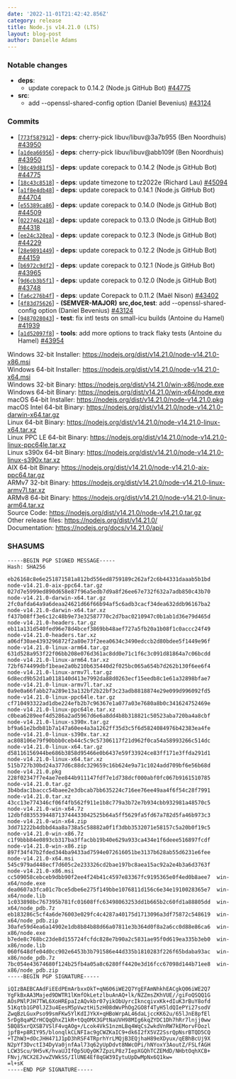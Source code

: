 ```yaml
---
date: '2022-11-01T21:42:42.856Z'
category: release
title: Node.js v14.21.0 (LTS)
layout: blog-post
author: Danielle Adams
---
```


### Notable changes

- **deps**:
  - update corepack to 0.14.2 (Node.js GitHub Bot) [#44775](https://github.com/nodejs/node/pull/44775)
- **src**:
  - add --openssl-shared-config option (Daniel Bevenius) [#43124](https://github.com/nodejs/node/pull/43124)

### Commits

- \[[`773f587912`](https://github.com/nodejs/node/commit/773f587912)] - **deps**: cherry-pick libuv/libuv\@3a7b955 (Ben Noordhuis) [#43950](https://github.com/nodejs/node/pull/43950)
- \[[`a1dea66956`](https://github.com/nodejs/node/commit/a1dea66956)] - **deps**: cherry-pick libuv/libuv\@abb109f (Ben Noordhuis) [#43950](https://github.com/nodejs/node/pull/43950)
- \[[`98c49d81f5`](https://github.com/nodejs/node/commit/98c49d81f5)] - **deps**: update corepack to 0.14.2 (Node.js GitHub Bot) [#44775](https://github.com/nodejs/node/pull/44775)
- \[[`18c43c8518`](https://github.com/nodejs/node/commit/18c43c8518)] - **deps**: update timezone to tz2022e (Richard Lau) [#45094](https://github.com/nodejs/node/pull/45094)
- \[[`a1f8e4db48`](https://github.com/nodejs/node/commit/a1f8e4db48)] - **deps**: update corepack to 0.14.1 (Node.js GitHub Bot) [#44704](https://github.com/nodejs/node/pull/44704)
- \[[`e55389ca86`](https://github.com/nodejs/node/commit/e55389ca86)] - **deps**: update corepack to 0.14.0 (Node.js GitHub Bot) [#44509](https://github.com/nodejs/node/pull/44509)
- \[[`0227462418`](https://github.com/nodejs/node/commit/0227462418)] - **deps**: update corepack to 0.13.0 (Node.js GitHub Bot) [#44318](https://github.com/nodejs/node/pull/44318)
- \[[`ee24c320ea`](https://github.com/nodejs/node/commit/ee24c320ea)] - **deps**: update corepack to 0.12.3 (Node.js GitHub Bot) [#44229](https://github.com/nodejs/node/pull/44229)
- \[[`28e9891449`](https://github.com/nodejs/node/commit/28e9891449)] - **deps**: update corepack to 0.12.2 (Node.js GitHub Bot) [#44159](https://github.com/nodejs/node/pull/44159)
- \[[`b6972c9df2`](https://github.com/nodejs/node/commit/b6972c9df2)] - **deps**: update corepack to 0.12.1 (Node.js GitHub Bot) [#43965](https://github.com/nodejs/node/pull/43965)
- \[[`9d6cb3b5f1`](https://github.com/nodejs/node/commit/9d6cb3b5f1)] - **deps**: update corepack to 0.12.0 (Node.js GitHub Bot) [#43748](https://github.com/nodejs/node/pull/43748)
- \[[`fa6c276b4f`](https://github.com/nodejs/node/commit/fa6c276b4f)] - **deps**: update Corepack to 0.11.2 (Maël Nison) [#43402](https://github.com/nodejs/node/pull/43402)
- \[[`4f83d75626`](https://github.com/nodejs/node/commit/4f83d75626)] - **(SEMVER-MAJOR)** **src,doc,test**: add --openssl-shared-config option (Daniel Bevenius) [#43124](https://github.com/nodejs/node/pull/43124)
- \[[`9487028043`](https://github.com/nodejs/node/commit/9487028043)] - **test**: fix intl tests on small-icu builds (Antoine du Hamel) [#41939](https://github.com/nodejs/node/pull/41939)
- \[[`a1d52097f8`](https://github.com/nodejs/node/commit/a1d52097f8)] - **tools**: add more options to track flaky tests (Antoine du Hamel) [#43954](https://github.com/nodejs/node/pull/43954)

Windows 32-bit Installer: https://nodejs.org/dist/v14.21.0/node-v14.21.0-x86.msi \
Windows 64-bit Installer: https://nodejs.org/dist/v14.21.0/node-v14.21.0-x64.msi \
Windows 32-bit Binary: https://nodejs.org/dist/v14.21.0/win-x86/node.exe \
Windows 64-bit Binary: https://nodejs.org/dist/v14.21.0/win-x64/node.exe \
macOS 64-bit Installer: https://nodejs.org/dist/v14.21.0/node-v14.21.0.pkg \
macOS Intel 64-bit Binary: https://nodejs.org/dist/v14.21.0/node-v14.21.0-darwin-x64.tar.gz \
Linux 64-bit Binary: https://nodejs.org/dist/v14.21.0/node-v14.21.0-linux-x64.tar.xz \
Linux PPC LE 64-bit Binary: https://nodejs.org/dist/v14.21.0/node-v14.21.0-linux-ppc64le.tar.xz \
Linux s390x 64-bit Binary: https://nodejs.org/dist/v14.21.0/node-v14.21.0-linux-s390x.tar.xz \
AIX 64-bit Binary: https://nodejs.org/dist/v14.21.0/node-v14.21.0-aix-ppc64.tar.gz \
ARMv7 32-bit Binary: https://nodejs.org/dist/v14.21.0/node-v14.21.0-linux-armv7l.tar.xz \
ARMv8 64-bit Binary: https://nodejs.org/dist/v14.21.0/node-v14.21.0-linux-arm64.tar.xz \
Source Code: https://nodejs.org/dist/v14.21.0/node-v14.21.0.tar.gz \
Other release files: https://nodejs.org/dist/v14.21.0/ \
Documentation: https://nodejs.org/docs/v14.21.0/api/

### SHASUMS

```
-----BEGIN PGP SIGNED MESSAGE-----
Hash: SHA256

eb26168c8e6e251871581a812bd556ed8759189c262af2c6b44331daaab5b1bd  node-v14.21.0-aix-ppc64.tar.gz
027d7e5999ed890d658e87f96a5edb7d9a8f26ee67e732f632a7adb850c43b70  node-v14.21.0-darwin-x64.tar.gz
2fc0afda64a9a6deaa24621d66f66b94af5c6adb3cacf34dea632ddb96167ba2  node-v14.21.0-darwin-x64.tar.xz
f437b08ff3e6c12c48b9e73e32587770c2d7bac0210947c0b1ab1d36e79d465d  node-v14.21.0-headers.tar.gz
eb11a131d540fed96e78d4bcef3869bb48aef727a5fb20a1b08f1c0accc24f49  node-v14.21.0-headers.tar.xz
a06df30ae4393296872f2a80e73f2eea0634c3490edccb2d80bdee5f1449e96f  node-v14.21.0-linux-arm64.tar.gz
631d528a953f22f06bb208e076d361ac8dd0e71c1f6c3c091d81864a7c06bcdd  node-v14.21.0-linux-arm64.tar.xz
72bf674499dbf1beae2a0b210b635440d2f025bc065a654b7d262b130f6ee6f4  node-v14.21.0-linux-armv7l.tar.gz
6d8ecd9b52d1a0118140d413e7992da88d0263ecf15eedb8c1e61a32898bfae7  node-v14.21.0-linux-armv7l.tar.xz
0a9e0a66fabb27a289e13a132bf2b22bf3c23adb8818874e29e099d996092fd5  node-v14.21.0-linux-ppc64le.tar.gz
cf710493322ad1dbe224efb2b7c96367e1a077a03e7680a8b0c341624752469e  node-v14.21.0-linux-ppc64le.tar.xz
c0bea6289eef4d5286a2ad5967d6e6a8dd4b8b318821c50523aba720ba4a8cbf  node-v14.21.0-linux-s390x.tar.gz
bf9a61e2bdb81b7a147a60ee4a3a1262ff35d3c5f6d5824084976b42383ea4fe  node-v14.21.0-linux-s390x.tar.xz
ac808106e79f90bbb0ceb44c5c9c57306117f21d962f0ca54a58993266c514dc  node-v14.21.0-linux-x64.tar.gz
d58116156944be686b3858d95466e0b6437e59f33924ce83ff171e3ffda291d1  node-v14.21.0-linux-x64.tar.xz
515b727b30bd24a377d6c88dc329659c16b624e9a71c1024add709bf6e56b68d  node-v14.21.0.pkg
228f02347f7e4ae7ee844b911147fdf7e1d738dcf000abf0fc067b9161510785  node-v14.21.0.tar.gz
3b4bdac1baccc54baee2e3dbcab7bb635224c716ee76ee49aa4f6f54c28f7991  node-v14.21.0.tar.xz
43cc13e774346cf06f4fb562f911e1b8c779a3b72e7b934cbb932981a48570c5  node-v14.21.0-win-x64.7z
12dbfd835539448713744433042525b64a5ff5629fa5fd67a782d5fa46b973c3  node-v14.21.0-win-x64.zip
3dd71222b4dbbd4aa8a738a5c58882a0f1f3dbb3532071e58157c5a20b0f19c5  node-v14.21.0-win-x86.7z
c1f9bbb84e0893cb317ba3ffacbb19b40e629a933ca434e1f6deee516897fcdf  node-v14.21.0-win-x86.zip
897f34f47b2fded344ba9433ad7594e072616051be3137b628ab55d6231e6fee  node-v14.21.0-x64.msi
545c979ad448ecf7d605c2e233326cd2bae197bc8aea15ac92a2e4b3a6d3763f  node-v14.21.0-x86.msi
cc509058cebceb9dbb90f2ee4f24b41c4597e83367fc9195365e0f4ed0b8aee7  win-x64/node.exe
dea0607a3fca01c7bce5dbe6e275f149bbe1076811d156c6e34e1910028365e7  win-x64/node.lib
1c033898bc767395b781fc01608ffc63498063253dd1b665b2c60fd1a88805dd  win-x64/node_pdb.7z
eb183286c5cf4a6de76003e029fc4c4287a40175d1713096a3df75872c548619  win-x64/node_pdb.zip
30afe59d4ea6a14902e1db8b84b88d66a07811e3b364d0f8a2a6cc0d88e86ca6  win-x86/node.exe
b7ede8c768bc23de8d155724fcfdc828e7b90a2c5831ae95f0d619ea335b3eb0  win-x86/node.lib
060f648dfe04d0cc902e6453b3b791586e44d335b1810283f226f65bdaba93ac  win-x86/node_pdb.7z
7bc054e43674680f124b25fb4a05a8c6280ff4420e3d16fcc67098d144b71ee8  win-x86/node_pdb.zip
-----BEGIN PGP SIGNATURE-----

iQIzBAEBCAAdFiEEdPEmArbxxOkT+qN606iWE2Q7YgEFAmNhkhEACgkQ06iWE2Q7
YgFkBxAA3Majed9DWTR1lKmfOkLetzlbuAnAQ+lk/NZZmsZKhVUE//giFoQSQQ1G
AOsPNlPJH7TWL6XoHREpaIzAQvkbr07yikObUyrcIkncqivxKk+dIuK3rBuY8ofd
51Kqtb1GP0lJZ3u4EesM5pVwztHi5zH08dWvPhOg2GO8f4TyH5ldQIePYi27sodV
ZwqBzLGuxPso99smFKw5YlKdIJYkX+qHBoWrpAL46daLjccKK62u/65lJnE8pfEl
5rDg8qaMZrHCQqQhxZ1kR+tQqOMX3GPtNaUVH98MIg6kqZYDC1Dh7hRr7lnjj0ww
5BQ85xrQXSB7VSlF4vqAOg+/Lcok4VkS1nzmLBq4WqCs2wkdVnRW7kEMorvFOozl
jpfB+p8RIY95/blonqlkCLNFIac9gCWZKaIC9+dk6I2fX5VZ2SsrQpNsrBTQD5CQ
+TZhW3+dOcJHH471J1pD3hRSF4TRprhYrLMQjB3EQjhaH89eXDyux/qEBhBcUj9X
N2pYf3DvctI34DyVa0jnfAal73q62yUpDdvt8NWcOPi/hNYoxY3AoutZ/FSLfAGH
LCW3Scu/9H5vK/hvaUJIfOp5UQyOK7ZpzLP8z7IepXGQhTCZEMdD/NHbtOqhXCB+
FNvj/NCX2EJvwZVWkSS/IlUNE4Ef8qGW39IytuUpDwMpNx6Q1kw=
=l+sK
-----END PGP SIGNATURE-----

```
